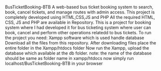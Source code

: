 BusTicketBooking-BTB
A web-based bus ticket booking system to search, book, cancel tickets, and manage routes with admin access.
This project is completely developed using HTML,CSS,JS and PHP
All the required HTML, CSS, JS and PHP are available in Repository.
This is a project for booking system where I had developed it for bus ticketing system where user can book, cancel and perform other operations relatedd to bus tickets.
To run the project you need:
Xampp software which is used handle database
Download all the files from this repository. After downloading files place the entire folder in the Xampp/htdocs folder
Now run the Xampp, upload the database which available at the db folder.
note: the name of the database should be same as folder name in xampp/htdocs
now simply run localhost/BusTicketBooking-BTB in your browser
